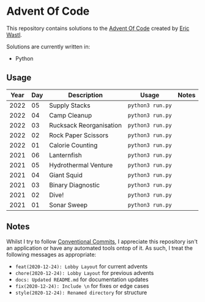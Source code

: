 # Advent Of Code

This repository contains solutions to the [Advent Of Code](https://adventofcode.com/) created by [Eric Wastl](http://was.tl/).

Solutions are currently written in:

- Python

## Usage

| **Year** | **Day** | **Description**         | **Usage**        | **Notes** |
|----------|---------|-------------------------|------------------|-----------|
| 2022     | 05      | Supply Stacks           | `python3 run.py` |           |
| 2022     | 04      | Camp Cleanup            | `python3 run.py` |           |
| 2022     | 03      | Rucksack Reorganisation | `python3 run.py` |           |
| 2022     | 02      | Rock Paper Scissors     | `python3 run.py` |           |
| 2022     | 01      | Calorie Counting        | `python3 run.py` |           |
| 2021     | 06      | Lanternfish             | `python3 run.py` |           |
| 2021     | 05      | Hydrothermal Venture    | `python3 run.py` |           |
| 2021     | 04      | Giant Squid             | `python3 run.py` |           |
| 2021     | 03      | Binary Diagnostic       | `python3 run.py` |           |
| 2021     | 02      | Dive!                   | `python3 run.py` |           |
| 2021     | 01      | Sonar Sweep             | `python3 run.py` |           |

## Notes

Whilst I try to follow [Conventional Commits](https://www.conventionalcommits.org/en/v1.0.0/), I appreciate this repository isn't an application or have any automated tools ontop of it. As such, I treat the following messages as appropriate:

- `feat(2020-12-24): Lobby Layout` for current advents
- `chore(2020-12-24): Lobby Layout` for previous advents
- `docs: Updated README.md` for documentation updates
- `fix(2020-12-24): Include \n` for fixes or edge cases
- `style(2020-12-24): Renamed directory` for structure

